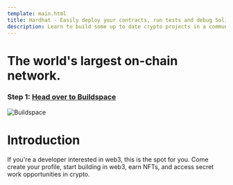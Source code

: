 ```yaml
---
template: main.html
title: Hardhat - Easily deploy your contracts, run tests and debug Solidity code
description: Learn to build some up to date crypto projects in a community setting.
---
```


# The world's largest on-chain network.

### Step 1: [Head over to Buildspace](https://buildspace.so/)

![Buildspace](https://buildspace.so/_next/image?url=https%3A%2F%2Fapi.typedream.com%2Fv0%2Fdocument%2Fpublic%2F725f4e6f-9718-40b8-91d0-e952946234b9_image-removebg-preview_1_png.png&w=48&q=75)

# Introduction

If you're a developer interested in web3, this is the spot for you. Come create your profile, start building in web3, earn NFTs, and access secret work opportunities in crypto.
